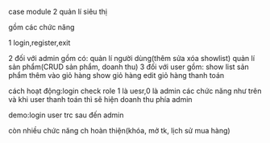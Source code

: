 case module 2 quản lí siêu thị

gồm các chức năng

1 login,register,exit

2 đối với admin gồm có: quản lí người dùng(thêm sửa xóa showlist)
                        quản lí sản phẩm(CRUD sản phẩm, doanh thu)
3 đối với user gồm: show list sản phẩm 
                    thêm vào giỏ hàng 
                    show giỏ hàng
                    edit giỏ hàng
                    thanh toán
                    
cách hoạt động:login check role 1 là uesr,0 là admin
các chức năng như trên
và khi user thanh toán thì sẽ hiện doanh thu phía admin

demo:login user trc sau đến admin 

còn nhiều chức năng ch hoàn thiện(khóa, mở tk, lịch sử mua hàng)
